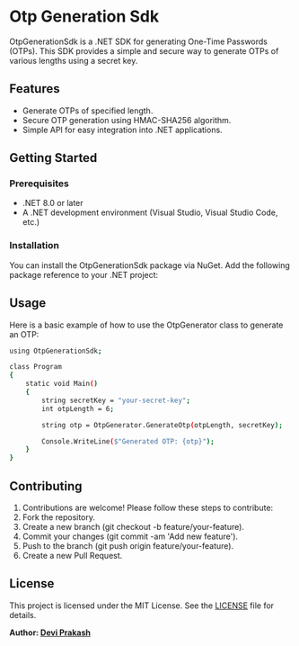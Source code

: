 # Otp Generation Sdk

OtpGenerationSdk is a .NET SDK for generating One-Time Passwords (OTPs). This SDK provides a simple and secure way to generate OTPs of various lengths using a secret key.

## Features

- Generate OTPs of specified length.
- Secure OTP generation using HMAC-SHA256 algorithm.
- Simple API for easy integration into .NET applications.

## Getting Started

### Prerequisites

- .NET 8.0 or later
- A .NET development environment (Visual Studio, Visual Studio Code, etc.)

### Installation

You can install the OtpGenerationSdk package via NuGet. Add the following package reference to your .NET project:

## Usage
Here is a basic example of how to use the OtpGenerator class to generate an OTP:
```sh
using OtpGenerationSdk;

class Program
{
    static void Main()
    {
        string secretKey = "your-secret-key";
        int otpLength = 6;

        string otp = OtpGenerator.GenerateOtp(otpLength, secretKey);

        Console.WriteLine($"Generated OTP: {otp}");
    }
}
```
## Contributing
1. Contributions are welcome! Please follow these steps to contribute:
2. Fork the repository.
3. Create a new branch (git checkout -b feature/your-feature).
4. Commit your changes (git commit -am 'Add new feature').
5. Push to the branch (git push origin feature/your-feature).
6. Create a new Pull Request.

## License

This project is licensed under the MIT License. See the [LICENSE](LICENSE) file for details.



**Author: [Devi Prakash](https://github.com/dprakash2101)**




